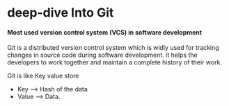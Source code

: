 # deep-dive Into Git

#### Most used version control system (VCS) in software development

Git is a distributed version control system which is widly used for tracking changes in source code during software development. it helps the developers to work together and maintain a complete history of their work.

Git is like Key value store

- Key --> Hash of the data
- Value --> Data.
